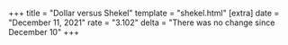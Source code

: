 +++
title = "Dollar versus Shekel"
template = "shekel.html"
[extra]
date = "December 11, 2021"
rate = "3.102"
delta = "There was no change since December 10"
+++
